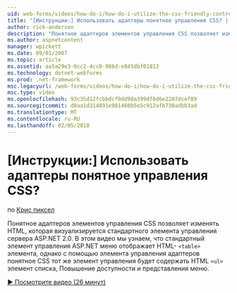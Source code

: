 ```yaml
---
uid: web-forms/videos/how-do-i/how-do-i-utilize-the-css-friendly-control-adapters
title: "[Инструкции:] Использовать адаптеры понятное управления CSS? | Документы Майкрософт"
author: rick-anderson
description: "Понятное адаптеров элементов управления CSS позволяет изменять HTML, которая визуализируется стандартного элемента управления сервера ASP.NET 2.0. В этом видео мы узнаем, Стэн..."
ms.author: aspnetcontent
manager: wpickett
ms.date: 09/01/2007
ms.topic: article
ms.assetid: aa5a29e3-0cc2-4cc0-986d-e845dbf01813
ms.technology: dotnet-webforms
ms.prod: .net-framework
msc.legacyurl: /web-forms/videos/how-do-i/how-do-i-utilize-the-css-friendly-control-adapters
msc.type: video
ms.openlocfilehash: 93c35d12fcbbdcf0dd98a399df8d6e2207dcef89
ms.sourcegitcommit: d8aa1d314891e981460b5e5c912afb730adbb3ad
ms.translationtype: MT
ms.contentlocale: ru-RU
ms.lasthandoff: 02/05/2018
---
```

<a name="how-do-i-utilize-the-css-friendly-control-adapters"></a>[Инструкции:] Использовать адаптеры понятное управления CSS?
====================
по [Крис пиксел](https://twitter.com/chrispels)

Понятное адаптеров элементов управления CSS позволяет изменять HTML, которая визуализируется стандартного элемента управления сервера ASP.NET 2.0. В этом видео мы узнаем, что стандартный элемент управления ASP.NET меню отображает HTML- `<table>` элемента, однако с помощью элемента управления адаптеров понятное CSS тот же элемент управления будет содержать HTML `<ul>` элемент списка, Повышение доступности и представления меню. 

[&#9654; Посмотрите видео (26 минут)](https://channel9.msdn.com/Blogs/ASP-NET-Site-Videos/how-do-i-utilize-the-css-friendly-control-adapters)
